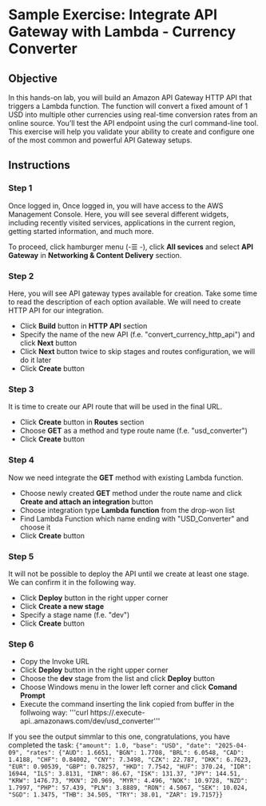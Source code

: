# Sample Exercise: Integrate API Gateway with Lambda - Currency Converter

## Objective

In this hands-on lab, you will build an Amazon API Gateway HTTP API that triggers a Lambda function. The function will convert a fixed amount of 1 USD into multiple other currencies using real-time conversion rates from an online source. You’ll test the API endpoint using the curl command-line tool. This exercise will help you validate your ability to create and configure one of the most common and powerful API Gateway setups.

## Instructions

### Step 1

Once logged in, Once logged in, you will have access to the AWS Management Console. Here, you will see several different widgets, including recently visited services, applications in the current region, getting started information, and much more.

To proceed, click hamburger menu (-☰ -), click **All sevices** and select **API Gateway** in **Networking & Content Delivery** section.

### Step 2

Here, you will see API gateway types available for creation. Take some time to read the description of each option available. We will need to create HTTP API for our integration.

* Click **Build** button in **HTTP API** section
* Specify the name of the new API (f.e. "convert_currency_http_api") and click **Next** button
* Click **Next** button twice to skip stages and routes configuration, we will do it later
* Click **Create** button

### Step 3

It is time to create our API route that will be used in the final URL.

* Click **Create** button in **Routes** section
* Choose **GET** as a method and type route name (f.e. "usd_converter")
* Click **Create** button

### Step 4

Now we need integrate the **GET** method with existing Lambda function.

* Choose newly created **GET** method under the route name and click **Create and attach an integration** button
* Choose integration type **Lambda function** from the drop-won list
* Find Lambda Function which name ending with "USD_Converter" and choose it
* Click **Create** button

### Step 5

It will not be possible to deploy the API until we create at least one stage. We can confirm it in the following way.

* Click **Deploy** button in the right upper corner
* Click **Create a new stage**
* Specify a stage name (f.e. "dev")
* Click **Create** button

### Step 6

* Copy the Invoke URL
* Click **Deploy** button in the right upper corner
* Choose the **dev** stage from the list and click **Deploy** button
* Choose Windows menu in the lower left corner and click **Comand Prompt**
* Execute the command inserting the link copied from buffer in the follwoing way:
'''curl https://<api-id>.execute-api.<region>.amazonaws.com/dev/usd_converter'''

If you see the output simmlar to this one, congratulations, you have completed the task:
```{"amount": 1.0, "base": "USD", "date": "2025-04-09", "rates": {"AUD": 1.6651, "BGN": 1.7708, "BRL": 6.0548, "CAD": 1.4188, "CHF": 0.84002, "CNY": 7.3498, "CZK": 22.787, "DKK": 6.7623, "EUR": 0.90539, "GBP": 0.78257, "HKD": 7.7542, "HUF": 370.24, "IDR": 16944, "ILS": 3.8131, "INR": 86.67, "ISK": 131.37, "JPY": 144.51, "KRW": 1476.73, "MXN": 20.969, "MYR": 4.496, "NOK": 10.9728, "NZD": 1.7997, "PHP": 57.439, "PLN": 3.8889, "RON": 4.5067, "SEK": 10.024, "SGD": 1.3475, "THB": 34.505, "TRY": 38.01, "ZAR": 19.7157}}```
